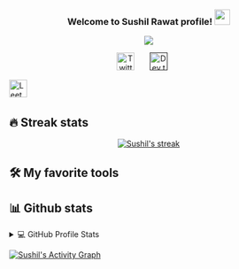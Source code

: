 <h3 align="center">
  Welcome to Sushil Rawat profile!
  <img src="https://media.giphy.com/media/hvRJCLFzcasrR4ia7z/giphy.gif" width="28">
</h3>

<p align="center">
  <a href="https://github.com/DenverCoder1/readme-typing-svg"><img src="https://readme-typing-svg.herokuapp.com/?lines=Full-stack%20web%20developer;Self-taught%20Web%20Developer;Always%20learning%20new%20things&font=Fira%20Code&center=true&width=440&height=45&color=f75c7e&vCenter=true&size=22"></a>
</p>

<p align="center">
  <a href="https://twitter.com/sushil_0_3"><img width="32px" alt="Twitter" title="Twitter" src="https://i.imgur.com/OXZM1L6.png"/></a>
  &#8287;&#8287;&#8287;&#8287;&#8287;
  <a href=""><img width="32px" alt="Dev.to" title="Website" src="https://i.imgur.com/mVm29vK.png"></a>
  &#8287;&#8287;&#8287;&#8287;&#8287;
 
<!-- Leetcode   -->
  <a href="https://leetcode.com/sushilrawat1720/"><img width="32px"  title="LeetCode" src="https://user-images.githubusercontent.com/32040901/79929570-197c2480-8414-11ea-9358-c92a53916a7f.png"/></a>
  &#8287;&#8287;&#8287;&#8287;&#8287;
  
<!--  Codechef  -->
  
<!--    -->
</p>



<!-- ***************************************************** Streak Status  ******************************************         -->
## 🔥 Streak stats
<p align="center">
  <a href="https://github.com/sushil-03/github-readme-streak-stats">
    <img title="🔥 Get streak stats for your profile at git.io/streak-stats" alt="Sushil's streak" src="https://github-readme-streak-stats.herokuapp.com/?user=sushil-03&theme=monokai-metallian&hide_border=true"/>
  </a>
</p>

<!-- *************************************************************************************************************************** -->

<!-- *********************************************************TOOL********************************************************************** -->
## 🛠️ My favorite tools





















<!--  ***********************************************************************************************************-->

<!--  **************************************************GITHUB STATS*********************************************************-->
## 📊 Github stats

<!-- https://github.com/anuraghazra/github-readme-stats -->
<details> 
  <summary>💻 GitHub Profile Stats</summary>
  <br/>

 <p align="center">
  <a href="https://github.com/anuraghazra/github-readme-stats">
    <img src="https://github-readme-stats.vercel.app/api?username=sushil-03&show_icons=true&theme=react&hide_border=true&bg_color=1F222E&title_color=F85D7F&icon_color=F8D866" height="192px" height="165">
  </a>
  <a href="https://github.com/anuraghazra/github-readme-stats">
    <img src="https://github-readme-stats.vercel.app/api/top-langs/?username=sushil-03&layout=compact&theme=react&hide_border=true&bg_color=1F222E&title_color=F85D7F&icon_color=F8D866&hide=Jupyter%20Notebook" height="192px">
  </a>
</p>
  
  <b>Note:</b> Top languages is only a metric of the languages my public code consists of and doesn't reflect experience or skill level.
</details>

<a href="https://github.com/sushil-03/github-readme-activity-graph"><img alt="Sushil's Activity Graph" src="https://activity-graph.herokuapp.com/graph?username=sushil-03&bg_color=1F222E&color=F8D866&line=F85D7F&point=FFFFFF&hide_border=true" /></a>


<!-- *************************************************************************************************************************** -->




